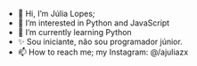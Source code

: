 - 👋 Hi, I’m  Júlia Lopes;
- 👀 I’m interested in  Python and JavaScript
- 🌱 I’m currently learning  Python
- ✨ Sou iniciante, não sou programador júnior.
- 📫 How to reach me; my Instagram: @/ajuliazx

<!---
julialopes0/julialopes0 is a ✨ special ✨ repository because its `README.md` (this file) appears on your GitHub profile.
You can click the Preview link to take a look at your changes.
--->
